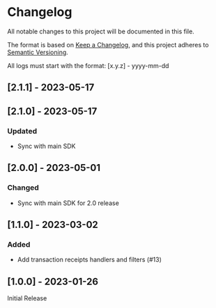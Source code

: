 # Changelog
All notable changes to this project will be documented in this file.

The format is based on [Keep a Changelog](https://keepachangelog.com/en/1.0.0/),
and this project adheres to [Semantic Versioning](https://semver.org/spec/v2.0.0.html).

All logs must start with the format: [x.y.z] - yyyy-mm-dd

## [2.1.1] - 2023-05-17

## [2.1.0] - 2023-05-17
### Updated
- Sync with main SDK

## [2.0.0] - 2023-05-01
### Changed
- Sync with main SDK for 2.0 release

## [1.1.0] - 2023-03-02
### Added
- Add transaction receipts handlers and filters (#13)

## [1.0.0] - 2023-01-26

Initial Release
